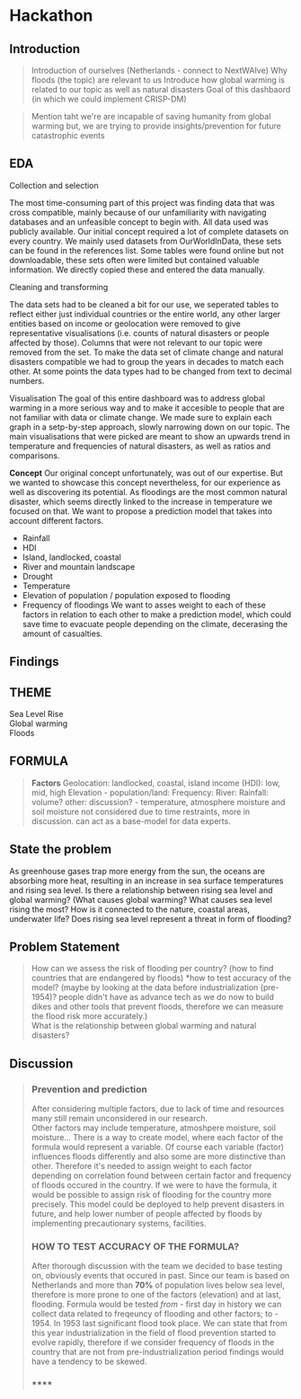 # **Hackathon**

## **Introduction**
> Introduction of ourselves (Netherlands - connect to NextWAIve)
> Why floods (the topic) are relevant to us
> Introduce how global warming is related to our topic as well as natural disasters
> Goal of this dashbaord (in which we could implement CRISP-DM)

> Mention taht we're are incapable of saving humanity from global warming but, we are trying to provide insights/prevention for future catastrophic events


## **EDA**
Collection and selection

The most time-consuming part of this project was finding data that was cross compatible, mainly because of our unfamiliarity with navigating databases and an unfeasible concept to begin with. All data used was publicly available. Our initial concept required a lot of complete datasets on every country. We mainly used datasets from OurWorldInData, these sets can be found in the references list. Some tables were found online but not downloadable, these sets often were limited but contained valuable information. We directly copied these and entered the data manually.



Cleaning and transforming

The data sets had to be cleaned a bit for our use, we seperated tables to reflect either just individual countries or the entire world, any other larger entities based on income or geolocation were removed to give representative visualisations (i.e. counts of natural disasters or people affected by those). Columns that were not relevant to our topic were removed from the set. To make the data set of climate change and natural disasters compatible we had to group the years in decades to match each other. At some points the data types had to be changed from text to decimal numbers.


Visualisation
The goal of this entire dashboard was to address global warming in a more serious way and to make it accesible to people that are not familiar with data or climate change. We made sure to explain each graph in a setp-by-step approach, slowly narrowing down on our topic. The main visualisations that were picked are meant to show an upwards trend in temperature and frequencies of natural disasters, as well as ratios and comparisons.


**Concept**
Our original concept unfortunately, was out of our expertise. But we wanted to showcase this concept nevertheless, for our experience as well as discovering its potential. As floodings are the most common natural disaster, which seems directly linked to the increase in temperature we focused on that. We want to propose a prediction model that takes into account different factors.
* Rainfall
* HDI
* Island, landlocked, coastal
* River and mountain landscape
* Drought
* Temperature
* Elevation of population / population exposed to flooding
* Frequency of floodings
We want to asses weight to each of these factors in relation to each other to make a prediction model, which could save time to evacuate people depending on the climate, decerasing the amount of casualties.

## **Findings**



## **THEME**
Sea Level Rise  
Global warming  
Floods


## **FORMULA**
> **Factors**
> Geolocation: landlocked, coastal, island
> income (HDI): low, mid, high
> Elevation - population/land:
> Frequency: 
> River:
> Rainfall: volume?
> other: discussion? - temperature, atmosphere moisture and soil moisture not considered due to time restraints, more in discussion. can act as a base-model for data experts. 

## **State the problem**
As greenhouse gases trap more energy from the sun, the oceans are absorbing more heat, resulting in an increase in sea surface temperatures and rising sea level.
Is there a relationship between rising sea level and global warming? (What causes global warming? What causes sea level rising the most? How is it connected to the nature, coastal areas, underwater life? Does rising sea level represent a threat in form of flooding?

## **Problem Statement**
> How can we assess the risk of flooding per country? (how to find countries that are endangered by floods)
> *how to test accuracy of the model? (maybe by looking at the data before industrialization (pre-1954)? people didn't have as advance tech as we do now to build dikes and other tools that prevent floods, therefore we can measure the flood risk more accurately.)\
> What is the relationship between global warming and natural disasters?
> 
> 





## **Discussion**
> ### **Prevention and prediction**
> After considering multiple factors, due to lack of time and resources many still remain unconsidered in our research.\
> Other factors may include temperature, atmoshpere moisture, soil moisture...
> There is a way to create model, where each factor of the formula would represent a variable. Of course each variable (factor) influences floods differently and also some are more distinctive than other. Therefore it's needed to assign weight to each factor depending on correlation found between certain factor and frequency of floods occured in the country.
> If we were to have the formula, it would be possible to assign risk of flooding for the country more precisely. This model could be deployed to help prevent disasters in future, and help lower number of people affected by floods by implementing precautionary systems, facilities.
> ### **HOW TO TEST ACCURACY OF THE FORMULA?**
> After thorough discussion with the team we decided to base testing on, obviously events that occured in past. Since our team is based on Netherlands and more than **70%** of population lives below sea level, therefore is more prone to one of the factors (elevation) and at last, flooding. Formula would be tested _from_ - first day in history we can collect data related to freqeuncy of flooding and other factors; to - 1954. In 1953 last significant flood took place. We can state that from this year industrialization in the field of flood prevention started to evolve rapidly, therefore if we consider frequency of floods in the country that are not from pre-industrialization period findings would have a tendency to be skewed. 
> ### ****


